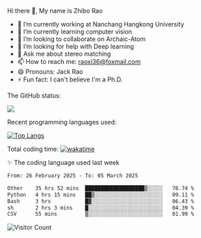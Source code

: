 Hi there 👋, My name is Zhibo Rao
- 🔭 I’m currently working at Nanchang Hangkong University
- 🌱 I’m currently learning computer vision
- 👯 I’m looking to collaborate on Archaic-Atom
- 🤔 I’m looking for help with Deep learning
- 💬 Ask me about stereo matching
- 📫 How to reach me: raoxi36@foxmail.com
- 😄 Pronouns: Jack Rao
- ⚡ Fun fact: I can't believe I'm a Ph.D.

The GitHub status:

![](https://github-readme-stats.vercel.app/api?username=ZhiboRao)

Recent programming languages used:

[![Top Langs](https://github-readme-stats.vercel.app/api/top-langs/?username=ZhiboRao&layout=compact)](https://github.com/anuraghazra/github-readme-stats)

Total coding time: [![wakatime](https://wakatime.com/badge/user/51ec5ec7-4742-4243-9eea-732ade32c0b7.svg)](https://wakatime.com/@51ec5ec7-4742-4243-9eea-732ade32c0b7)

✨ The coding language used last week 
<!--START_SECTION:waka-->

```txt
From: 26 February 2025 - To: 05 March 2025

Other    35 hrs 52 mins  ███████████████████▒░░░░░   76.74 %
Python   4 hrs 15 mins   ██▒░░░░░░░░░░░░░░░░░░░░░░   09.11 %
Bash     3 hrs           █▓░░░░░░░░░░░░░░░░░░░░░░░   06.43 %
sh       2 hrs 3 mins    █░░░░░░░░░░░░░░░░░░░░░░░░   04.39 %
CSV      55 mins         ▒░░░░░░░░░░░░░░░░░░░░░░░░   01.99 %
```

<!--END_SECTION:waka-->

![Visitor Count](https://profile-counter.glitch.me/Raohaocheng/count.svg)
